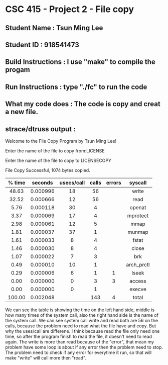 # CSC 415 - Project 2 - File copy

## Student Name : Tsun Ming Lee

## Student ID   : 918541473

## Build Instructions : I use "make" to compile the progam 

## Run Instructions : type "./fc" to run the code

## What my code does : The code is copy and creat a new file.

## strace/dtruss output : 

Welcome to the File Copy Program by Tsun Ming Lee!

Enter the name of the file to copy from:LICENSE

Enter the name of the file to copy to:LICENSECOPY

File Copy Successful, 1074 bytes copied.

| % time   | seconds  | usecs/call |    calls   | errors |     syscall  |
| :--------:  | :--------:  |    :------:   |  :------:  | :-----:  |   :------:      |
|48.63       |0.000996  |       18      |    56      |            |    write        |
|32.52       |0.000666  |       12      |    56      |            |    read         |
|5.76         |0.000118  |       30      |    4        |            |    openat     |
|3.37         |0.000069  |       17      |    4        |            |  mprotect    |
|2.98         |0.000061  |       12      |    5        |            |   mmap       |
|1.81         |0.000037  |       37      |    1        |            |   munmap   |
|1.61         |0.000033  |       8        |    4        |            |   fstat          |
|1.46         |0.000030  |       8        |    4        |            |   close         |
|1.07         |0.000022  |       7        |    3        |            |   brk            |
|0.49         |0.000010  |       10      |    1        |            |   arch_prctl |
|0.29         |0.000006  |       6        |    1        |     1     |   lseek        |
|0.00         |0.000000  |       0        |    3        |     3     |   access     |
|0.00         |0.000000  |       0        |    1        |            |   execve      |
|100.00     |0.002048  |                 |  143      |     4     |     total     |


We can see the table is showing the time on the left hand side, middle is how many times of the system call, also the right hand side is the name of the system call. We can see system call write and read both are  56 on the calls, because the problem need to read what the file have and copy. But why the uses/call are differene. I think because read the file only need one time, so after the program finish to read the file, it doesn't need to read again. The write is more than read because of the "error", that mean my problem have some loop is about if any error then the problem need to stop. The problem need to check if any error for everytime it run, so that will make "write" will call more then "read".
